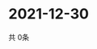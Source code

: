 # 2021-12-30
  共 0条

  <!-- BEGIN -->
  <!-- 最后更新时间Thu Dec 30 2021 21:02:57 GMT+0000 (Coordinated Universal Time) -->
  
  <!-- END -->
  
  